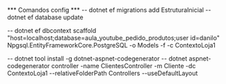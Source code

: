 *** Comandos config ***
-- dotnet ef migrations add EstruturaInicial
-- dotnet ef database update

-- dotnet ef dbcontext scaffold "host=localhost;database=aula_youtube_pedido_produtos;user id=danilo" Npgsql.EntityFrameworkCore.PostgreSQL -o Models -f -c ContextoLoja1

-- dotnet tool install -g dotnet-aspnet-codegenerator
-- dotnet aspnet-codegenerator controller -name ClientesController -m Cliente -dc ContextoLoja1 --relativeFolderPath Controllers --useDefaultLayout
